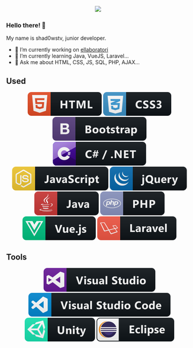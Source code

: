 <p align='center'>
<a href="https://twitter.com/shad0wstv" target="_blank"><img height="64" src="https://cdn4.iconfinder.com/data/icons/social-media-icons-the-circle-set/48/twitter_circle-512.png"></a>&nbsp;&nbsp; 
</p>  

### Hello there! 👋

My name is shad0wstv, junior developer.

- 🔭 I’m currently working on <a href="https://ellaboratori.shad0wstv.net" target="_blank"> ellaboratori </a>
- 🌱 I’m currently learning Java, VueJS, Laravel...
- 💬 Ask me about HTML, CSS, JS, SQL, PHP, AJAX...

## Used

   <p align="center">
      <img src="https://github.com/MikeCodesDotNET/ColoredBadges/blob/master/svg/dev/languages/html.svg" />
      <img src="https://github.com/MikeCodesDotNET/ColoredBadges/blob/master/svg/dev/languages/css3.svg" />
      <img src="https://github.com/MikeCodesDotNET/ColoredBadges/blob/master/svg/dev/frameworks/bootstrap.svg" />
      <img src="https://github.com/MikeCodesDotNET/ColoredBadges/raw/master/svg/dev/languages/csharp_dotnet.svg" />
      <img src="https://github.com/MikeCodesDotNET/ColoredBadges/blob/master/svg/dev/languages/js.svg" />
      <img src="https://github.com/MikeCodesDotNET/ColoredBadges/blob/master/svg/dev/frameworks/jquery.svg" />
      <img src="https://github.com/MikeCodesDotNET/ColoredBadges/blob/master/svg/dev/languages/java.svg" />
      <img src="https://github.com/MikeCodesDotNET/ColoredBadges/blob/master/svg/dev/languages/php.svg" />
      <img src="https://github.com/MikeCodesDotNET/ColoredBadges/blob/master/svg/dev/frameworks/vue.svg" />
      <img src="https://github.com/MikeCodesDotNET/ColoredBadges/blob/master/svg/dev/frameworks/laravel.svg" />
   </p>  
   
## Tools

   <p align="center">
      <img src="https://github.com/MikeCodesDotNET/ColoredBadges/blob/master/svg/dev/tools/visualstudio.svg" />
      <img src="https://github.com/MikeCodesDotNET/ColoredBadges/blob/master/svg/dev/tools/visualstudio_code.svg" />
      <img src="https://github.com/MikeCodesDotNET/ColoredBadges/blob/master/svg/dev/frameworks/unity.svg" />
      <img src="https://github.com/MikeCodesDotNET/ColoredBadges/blob/master/svg/dev/tools/eclipse.svg" />
   </p>
